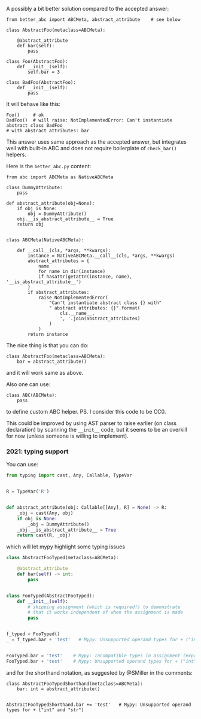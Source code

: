 A possibly a bit better solution compared to the accepted answer:

    from better_abc import ABCMeta, abstract_attribute    # see below

    class AbstractFoo(metaclass=ABCMeta):
    
        @abstract_attribute
        def bar(self):
            pass
    
    class Foo(AbstractFoo):
        def __init__(self):
            self.bar = 3
 
    class BadFoo(AbstractFoo):
        def __init__(self):
            pass

It will behave like this:

    Foo()     # ok
    BadFoo()  # will raise: NotImplementedError: Can't instantiate abstract class BadFoo
    # with abstract attributes: bar

This answer uses same approach as the accepted answer, but integrates well with built-in ABC and does not require boilerplate of `check_bar()` helpers.

Here is the `better_abc.py` content:

    from abc import ABCMeta as NativeABCMeta
    
    class DummyAttribute:
        pass
    
    def abstract_attribute(obj=None):
        if obj is None:
            obj = DummyAttribute()
        obj.__is_abstract_attribute__ = True
        return obj
    
    
    class ABCMeta(NativeABCMeta):
    
        def __call__(cls, *args, **kwargs):
            instance = NativeABCMeta.__call__(cls, *args, **kwargs)
            abstract_attributes = {
                name
                for name in dir(instance)
                if hasattr(getattr(instance, name), '__is_abstract_attribute__')
            }
            if abstract_attributes:
                raise NotImplementedError(
                    "Can't instantiate abstract class {} with"
                    " abstract attributes: {}".format(
                        cls.__name__,
                        ', '.join(abstract_attributes)
                    )
                )
            return instance

The nice thing is that you can do:


    class AbstractFoo(metaclass=ABCMeta):
        bar = abstract_attribute()

and it will work same as above.

Also one can use:

    class ABC(ABCMeta):
        pass

to define custom ABC helper. PS. I consider this code to be CC0.

This could be improved by using AST parser to raise earlier (on class declaration) by scanning the `__init__` code, but it seems to be an overkill for now (unless someone is willing to implement). 

### 2021: typing support

You can use:

```python
from typing import cast, Any, Callable, TypeVar


R = TypeVar('R')


def abstract_attribute(obj: Callable[[Any], R] = None) -> R:
    _obj = cast(Any, obj)
    if obj is None:
        _obj = DummyAttribute()
    _obj.__is_abstract_attribute__ = True
    return cast(R, _obj)
```

which will let mypy highlight some typing issues

```python
class AbstractFooTyped(metaclass=ABCMeta):

    @abstract_attribute
    def bar(self) -> int:
        pass


class FooTyped(AbstractFooTyped):
    def __init__(self):
        # skipping assignment (which is required!) to demonstrate
        # that it works independent of when the assignment is made
        pass


f_typed = FooTyped()
_ = f_typed.bar + 'test'   # Mypy: Unsupported operand types for + ("int" and "str")


FooTyped.bar = 'test'    # Mypy: Incompatible types in assignment (expression has type "str", variable has type "int")
FooTyped.bar + 'test'    # Mypy: Unsupported operand types for + ("int" and "str")
```

and for the shorthand notation, as suggested by @SMiller in the comments:

```
class AbstractFooTypedShorthand(metaclass=ABCMeta):
    bar: int = abstract_attribute()


AbstractFooTypedShorthand.bar += 'test'   # Mypy: Unsupported operand types for + ("int" and "str")
```